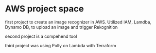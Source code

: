# AWS project space
first project to create an image recognizer in AWS. Utilized IAM, Lamdba, Dynamo DB, to upload an image and trigger Rekognition

second project is a compehend tool

third project was using Polly on Lambda with Terraform
